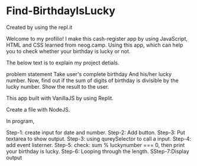 # Find-BirthdayIsLucky
Created by using the repl.it

Welcome to my profilio! I make this cash-register app by using JavaScript, HTML and CSS learned from neog.camp.
Using this app, which can help you to check whether your birthday is lucky or not.

The below text is to explain my project detials.

problem statement
Take user's complete birthday
And his/her lucky number.
Now, find out if the sum of digits of birthday is divisible by the lucky number.
Show the result to the user.

This app built with VanillaJS by using Replit.

Create a file with NodeJS.

In program,

Step-1: create input for date and number.
Step-2: Add button.
Step-3: Put textarea to show output.
Step-3: using qureySelector to call a input.
Step-4: add event listerner.
Step-5: check:
          sum % luckynumber === 0, then print your birthday is lucky.
Step-6: Looping through the length. 
SStep-7:Display output
